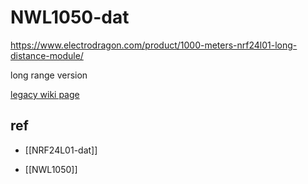 
# NWL1050-dat

https://www.electrodragon.com/product/1000-meters-nrf24l01-long-distance-module/

long range version 

[legacy wiki page](https://w.electrodragon.com/w/Category:NRF24)

## ref 

- [[NRF24L01-dat]]


- [[NWL1050]]